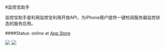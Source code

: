 #监控宝助手

监控宝助手是利用监控宝利用开放API，为iPhone用户提供一键检阅服务器监控状态的服务应用。

####Status: online at [App Store](https://itunes.apple.com/us/app/jian-kong-bao-zhu-shou/id826453118?mt=8)


![](http://a2.mzstatic.com/us/r30/Purple6/v4/95/15/dc/9515dc18-869a-e1f2-36bf-4c36a90e929e/screen568x568.jpeg)
![](http://a2.mzstatic.com/us/r30/Purple/v4/f1/e8/c8/f1e8c8f4-5651-beed-50d9-4f3c352a9b5e/screen568x568.jpeg)